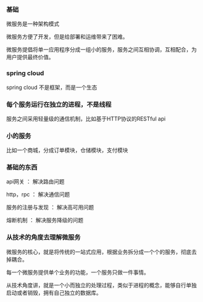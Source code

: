 
### 基础

微服务是一种架构模式

微服务方便了开发，但是给部署和运维带来了困难。

微服务提倡将单一应用程序分成一组小的服务，服务之间互相协调，互相配合，为用户提供最终价值。

### spring cloud

spring cloud 不是框架，而是一个生态


### 每个服务运行在独立的进程，不是线程

服务之间采用轻量级的通信机制，比如基于HTTP协议的RESTful api

### 小的服务

比如一个商城，分成订单模块，仓储模块，支付模块

### 基础的东西

api网关 ： 解决路由问题

http，rpc ： 解决通信问题

服务的注册与发现 ： 解决高可用问题

熔断机制 ： 解决服务降级的问题

### 从技术的角度去理解微服务

微服务的核心，就是将传统的一站式应用，根据业务拆分成一个个的服务，彻底去掉耦合。

每一个微服务提供单个业务的功能，一个服务只做一件事情。

从技术角度讲，就是一个小而独立的处理过程，类似于进程的概念，能够自行单独启动或者销毁，拥有自己独立的数据库。










